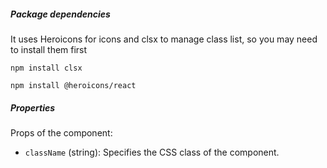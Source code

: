 ##### Package dependencies

It uses Heroicons for icons and clsx to manage class list, so you may need to install them first

```shell
npm install clsx
```

```shell
npm install @heroicons/react
```

##### Properties

Props of the component:

- `className` (string): Specifies the CSS class of the component.
